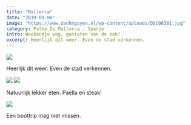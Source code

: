 ```yaml
---
title: "Mallorca"
date: "2019-09-08"
image: "https://www.danhnguyen.nl/wp-content/uploads/DSC06301.jpg"
category: Palma De Mallorca - Spanje
intro: Weekendje weg, genieten van de zon!
excerpt: Heerlijk dit weer. Even de stad verkennen.
---
```


![](https://www.danhnguyen.nl/wp-content/uploads/20190831_114156-scaled-e1603522215455.jpg)

Heerlijk dit weer. Even de stad verkennen.

![](https://www.danhnguyen.nl/wp-content/uploads/DSC06346-e1603522194261.jpg)
![](https://www.danhnguyen.nl/wp-content/uploads/20190830_205728-scaled-e1603522224669.jpg)

Natuurlijk lekker eten. Paella en steak!

![](https://www.danhnguyen.nl/wp-content/uploads/DSC06367-e1603522201161.jpg)

Een boottrip mag niet missen.
